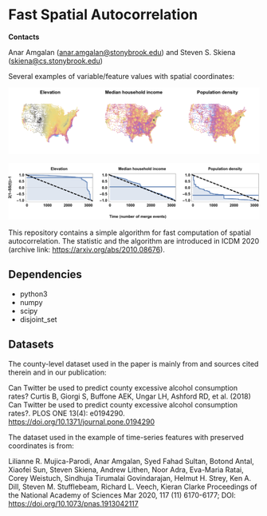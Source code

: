 # Fast Spatial Autocorrelation

**Contacts**

Anar Amgalan (anar.amgalan@stonybrook.edu) and Steven S. Skiena (skiena@cs.stonybrook.edu)

Several examples of variable/feature values with spatial coordinates:

![County variables](plot-pub-75_spatial_county_coordinates_3D_Mollweide_3-variables.png)

![The trace of within-cluster squared deviations](plot-pub-75-15_spatial_skiena_trace_3-panel_lin-trans.png)

This repository contains a simple algorithm for fast computation of spatial autocorrelation. 
The statistic and the algorithm are introduced in ICDM 2020 (archive link: https://arxiv.org/abs/2010.08676). 


## Dependencies


* python3 
* numpy 
* scipy 
* disjoint_set


## Datasets


The county-level dataset used in the paper is mainly from and sources cited therein and in our publication:

Can Twitter be used to predict county excessive alcohol consumption rates?
Curtis B, Giorgi S, Buffone AEK, Ungar LH, Ashford RD, et al. (2018) 
Can Twitter be used to predict county excessive alcohol consumption rates?. 
PLOS ONE 13(4): e0194290. https://doi.org/10.1371/journal.pone.0194290

The dataset used in the example of time-series features with preserved coordinates is from:

Lilianne R. Mujica-Parodi, Anar Amgalan, Syed Fahad Sultan, Botond Antal, Xiaofei Sun, Steven Skiena, Andrew Lithen, Noor Adra, Eva-Maria Ratai, Corey Weistuch, Sindhuja Tirumalai Govindarajan, Helmut H. Strey, Ken A. Dill, Steven M. Stufflebeam, Richard L. Veech, Kieran Clarke
Proceedings of the National Academy of Sciences Mar 2020, 117 (11) 6170-6177; DOI: https://doi.org/10.1073/pnas.1913042117 
